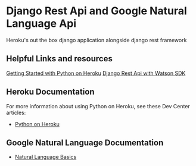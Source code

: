# Django Rest Api and Google Natural Language Api

Heroku's out the box django application alongside django rest framework

## Helpful Links and resources
[Getting Started with Python on Heroku](https://devcenter.heroku.com/articles/getting-started-with-python)
[Django Rest Api with Watson SDK](https://github.com/leead4/FlashCards)


## Heroku Documentation

For more information about using Python on Heroku, see these Dev Center articles:

- [Python on Heroku](https://devcenter.heroku.com/categories/python)

## Google Natural Language Documentation

- [Natural Language Basics](https://cloud.google.com/natural-language/docs/basics)

